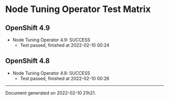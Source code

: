 
Node Tuning Operator Test Matrix
================================

OpenShift 4.9
-------------



* Node Tuning Operator 4.9: SUCCESS
  - Test passed, finished at 2022-02-10 00:24

OpenShift 4.8
-------------



* Node Tuning Operator 4.8: SUCCESS
  - Test passed, finished at 2022-02-10 00:26

---
Document generated on 2022-02-10 21h21.
